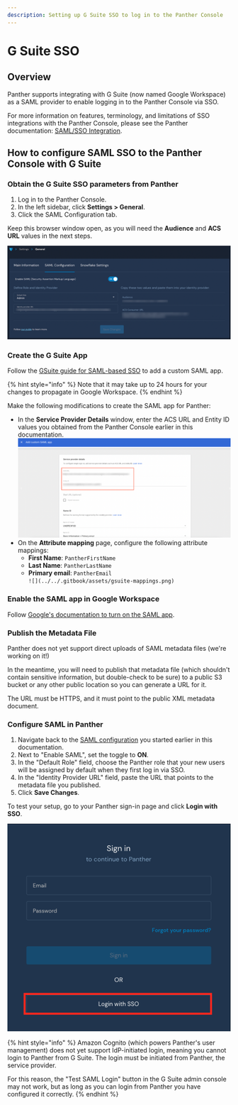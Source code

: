 ```yaml
---
description: Setting up G Suite SSO to log in to the Panther Console
---
```


# G Suite SSO

## Overview

Panther supports integrating with G Suite (now named Google Workspace) as a SAML provider to enable logging in to the Panther Console via SSO.&#x20;

For more information on features, terminology, and limitations of SSO integrations with the Panther Console, please see the Panther documentation: [SAML/SSO Integration](https://docs.panther.com/system-configuration/saml).

## How to configure SAML SSO to the Panther Console with G Suite

### Obtain the G Suite SSO parameters from Panther

1. Log in to the Panther Console.
2. In the left sidebar, click **Settings > General**.
3. Click the SAML Configuration tab.

Keep this browser window open, as you will need the **Audience** and **ACS URL** values in the next steps.

![The General Settings page in Panther is open to the SAML Configuration tab, which displays the Audience and ACS URL fields.](../../.gitbook/assets/panther-sso.png)

### Create the G Suite App

Follow the [GSuite guide for SAML-based SSO](https://support.google.com/a/answer/6087519) to add a custom SAML app.&#x20;

{% hint style="info" %}
Note that it may take up to 24 hours for your changes to propagate in Google Workspace.
{% endhint %}

Make the following modifications to create the SAML app for Panther:

* In the **Service Provider Details** window, enter the ACS URL and Entity ID values you obtained from the Panther Console earlier in this documentation. \
  ![](../../.gitbook/assets/gsuite-saml.png)
* On the **Attribute mapping** page, configure the following attribute mappings:
  * **First Name**: `PantherFirstName`
  * **Last Name**: `PantherLastName`
  * **Primary email**: `PantherEmail`\
    ``![](../../.gitbook/assets/gsuite-mappings.png)``

### Enable the SAML app in Google Workspace

Follow [Google's documentation to turn on the SAML app](https://support.google.com/a/answer/6087519).

### Publish the Metadata File

Panther does not yet support direct uploads of SAML metadata files (we're working on it!)

In the meantime, you will need to publish that metadata file (which shouldn't contain sensitive information, but double-check to be sure) to a public S3 bucket or any other public location so you can generate a URL for it.

The URL must be HTTPS, and it must point to the public XML metadata document.

### Configure SAML in Panther

1. Navigate back to the [SAML configuration](gsuite.md#obtain-the-g-suite-sso-parameters-from-panther) you started earlier in this documentation.
2. Next to "Enable SAML", set the toggle to **ON**.&#x20;
3. In the "Default Role" field, choose the Panther role that your new users will be assigned by default when they first log in via SSO.
4. In the "Identity Provider URL" field, paste the URL that points to the metadata file you published.
5. Click **Save Changes**.

To test your setup, go to your Panther sign-in page and click **Login with SSO**.

![The Panther login page shows a "Login with SSO" option](<../../../../.gitbook/assets/panther-login-sso (6) (1) (1) (1) (11) (1) (1) (1) (1) (23).png>)

{% hint style="info" %}
Amazon Cognito (which powers Panther's user management) does not yet support IdP-initiated login, meaning you cannot login to Panther from G Suite. The login must be initiated from Panther, the service provider.

For this reason, the "Test SAML Login" button in the G Suite admin console may not work, but as long as you can login from Panther you have configured it correctly.
{% endhint %}
